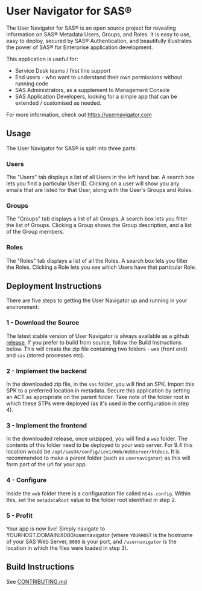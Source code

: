 # User Navigator for SAS®

The User Navigator for SAS® is an open source project for revealing information on SAS® Metadata Users, Groups, and Roles.
It is easy to use, easy to deploy, secured by SAS® Authentication, and beautifully illustrates the power of SAS® for Enterprise application development.

This application is useful for:

* Service Desk teams / first line support
* End users - who want to understand their own permissions without running code
* SAS Administrators, as a supplement to Management Console
* SAS Application Developers, looking for a simple app that can be extended / customised as needed.

For more information, check out https://usernavigator.com

## Usage
The User Navigator for SAS® is split into three parts:

### Users

The "Users" tab displays a list of all Users in the left hand bar.  A search box lets you find a particular User ID.  Clicking on a user will show you any emails that are listed for that User, along with the User's Groups and Roles.

### Groups

The "Groups" tab displays a list of all Groups.  A search box lets you filter the list of Groups.  Clicking a Group shows the Group description, and a list of the Group members.

### Roles

The "Roles" tab displays a list of all the Roles.  A search box lets you filter the Roles.  Clicking a Role lets you see which Users have that particular Role.

## Deployment Instructions

There are five steps to getting the User Navigator up and running in your environment:

### 1 - Download the Source

The latest stable version of User Navigator is always available as a github [release](https://github.com/Boemska/user-navigator/releases).  If you prefer to build from source, follow the Build Instructions below.  This will create the zip file containing two folders - `web` (front end) and `sas` (stored processes etc).

### 2 - Implement the backend

In the downloaded zip file, in the `sas` folder, you will find an SPK.  Import this SPK to a preferred location in metadata.  Secure this application by setting an ACT as appropriate on the parent folder.  Take note of the folder root in which these STPs were deployed (as it's used in the configuration in step 4).

### 3 - Implement the frontend

In the downloaded release, once unzipped, you will find a `web` folder.  The contents of this folder need to be deployed to your web server.  For 9.4 this location would be `/opt/sas94/config/Lev1/Web/WebServer/htdocs`.  It is recommended to make a parent folder (such as `usernavigator`) as this will form part of the url for your app.

### 4 - Configure

Inside the `web` folder there is a configuration file called `h54s.config`.  Within this, set the `metadataRoot` value to the folder root identified in step 2.

### 5 - Profit

Your app is now live!  Simply navigate to YOURHOST.DOMAIN:8080/usernavigator (where `YOURHOST` is the hostname of your SAS Web Server, `8080` is your port, and `/usernavigator` is the location in which the files were loaded in step 3).

## Build Instructions

See [CONTRIBUTING.md](https://github.com/Boemska/user-navigator/blob/master/CONTRIBUTING.md)


